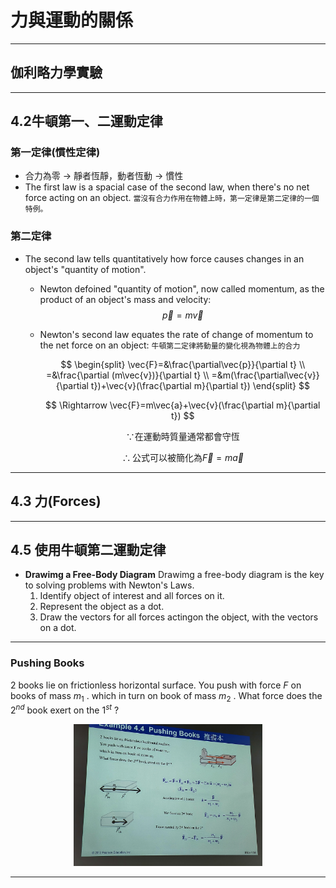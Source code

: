 # 力與運動的關係

---

## 伽利略力學實驗

---

## 4.2牛頓第一、二運動定律

### 第一定律(慣性定律)

* 合力為零 $\rightarrow$ 靜者恆靜，動者恆動 $\rightarrow$ 慣性
* The first law is a spacial case of the second law, when there's no net force acting on an object.
  `當沒有合力作用在物體上時，第一定律是第二定律的一個特例。`

### 第二定律

* The second law tells quantitatively how force causes changes in an object's "quantity of motion".
  * Newton defoined "quantity of motion", now called momentum, as the product of an object's mass and velocity:
    $$ \vec{p}=m\vec{v} $$

  * Newton's second law equates the rate of change of momentum to the net force on an object:
  `牛頓第二定律將動量的變化視為物體上的合力`

    $$
    \begin{split}
    \vec{F}=&\frac{\partial\vec{p}}{\partial t} \\
    =&\frac{\partial (m\vec{v})}{\partial t} \\
    =&m(\frac{\partial\vec{v}}{\partial t})+\vec{v}(\frac{\partial m}{\partial t})
    \end{split}
    $$

    $$
    \Rightarrow \vec{F}=m\vec{a}+\vec{v}(\frac{\partial m}{\partial t})
    $$

    $$
    \because \text{在運動時質量通常都會守恆}
    $$

    $$
    \therefore \text{公式可以被簡化為} \vec{F}=m\vec{a}
    $$

---

## 4.3 力(Forces)

---

## 4.5 使用牛頓第二運動定律

* **Drawimg a Free-Body Diagram**
  Drawimg a free-body diagram is the key to solving problems with Newton's Laws.
  1. Identify object of interest and all forces on it.
  2. Represent the object as a dot.
  3. Draw the vectors for all forces actingon the object, with the vectors on a dot.

---

### Pushing Books

2 books lie on frictionless horizontal surface. You push with force $F$ on books of mass $m_1$ . which in turn on book of mass $m_2$ . What force does the $2^{nd}$ book exert on the $1^{st}$ ?

<div align="center"><img src=./Picture/IMG20221121164926.jpg width=60%></div>

---
